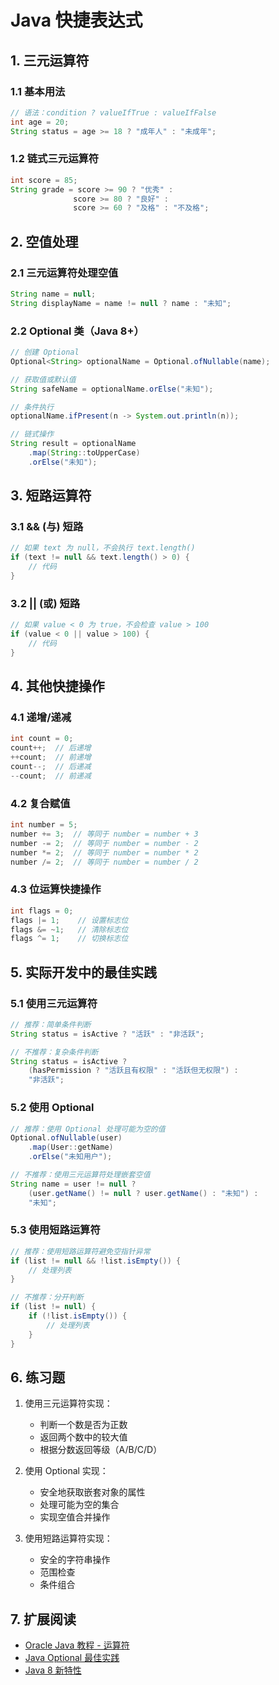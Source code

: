 # Java 快捷表达式

## 1. 三元运算符

### 1.1 基本用法
```java
// 语法：condition ? valueIfTrue : valueIfFalse
int age = 20;
String status = age >= 18 ? "成年人" : "未成年";
```

### 1.2 链式三元运算符
```java
int score = 85;
String grade = score >= 90 ? "优秀" : 
              score >= 80 ? "良好" : 
              score >= 60 ? "及格" : "不及格";
```

## 2. 空值处理

### 2.1 三元运算符处理空值
```java
String name = null;
String displayName = name != null ? name : "未知";
```

### 2.2 Optional 类（Java 8+）
```java
// 创建 Optional
Optional<String> optionalName = Optional.ofNullable(name);

// 获取值或默认值
String safeName = optionalName.orElse("未知");

// 条件执行
optionalName.ifPresent(n -> System.out.println(n));

// 链式操作
String result = optionalName
    .map(String::toUpperCase)
    .orElse("未知");
```

## 3. 短路运算符

### 3.1 && (与) 短路
```java
// 如果 text 为 null，不会执行 text.length()
if (text != null && text.length() > 0) {
    // 代码
}
```

### 3.2 || (或) 短路
```java
// 如果 value < 0 为 true，不会检查 value > 100
if (value < 0 || value > 100) {
    // 代码
}
```

## 4. 其他快捷操作

### 4.1 递增/递减
```java
int count = 0;
count++;  // 后递增
++count;  // 前递增
count--;  // 后递减
--count;  // 前递减
```

### 4.2 复合赋值
```java
int number = 5;
number += 3;  // 等同于 number = number + 3
number -= 2;  // 等同于 number = number - 2
number *= 2;  // 等同于 number = number * 2
number /= 2;  // 等同于 number = number / 2
```

### 4.3 位运算快捷操作
```java
int flags = 0;
flags |= 1;    // 设置标志位
flags &= ~1;   // 清除标志位
flags ^= 1;    // 切换标志位
```

## 5. 实际开发中的最佳实践

### 5.1 使用三元运算符
```java
// 推荐：简单条件判断
String status = isActive ? "活跃" : "非活跃";

// 不推荐：复杂条件判断
String status = isActive ? 
    (hasPermission ? "活跃且有权限" : "活跃但无权限") : 
    "非活跃";
```

### 5.2 使用 Optional
```java
// 推荐：使用 Optional 处理可能为空的值
Optional.ofNullable(user)
    .map(User::getName)
    .orElse("未知用户");

// 不推荐：使用三元运算符处理嵌套空值
String name = user != null ? 
    (user.getName() != null ? user.getName() : "未知") : 
    "未知";
```

### 5.3 使用短路运算符
```java
// 推荐：使用短路运算符避免空指针异常
if (list != null && !list.isEmpty()) {
    // 处理列表
}

// 不推荐：分开判断
if (list != null) {
    if (!list.isEmpty()) {
        // 处理列表
    }
}
```

## 6. 练习题

1. 使用三元运算符实现：
   - 判断一个数是否为正数
   - 返回两个数中的较大值
   - 根据分数返回等级（A/B/C/D）

2. 使用 Optional 实现：
   - 安全地获取嵌套对象的属性
   - 处理可能为空的集合
   - 实现空值合并操作

3. 使用短路运算符实现：
   - 安全的字符串操作
   - 范围检查
   - 条件组合

## 7. 扩展阅读

- [Oracle Java 教程 - 运算符](https://docs.oracle.com/javase/tutorial/java/nutsandbolts/operators.html)
- [Java Optional 最佳实践](https://www.baeldung.com/java-optional)
- [Java 8 新特性](https://www.baeldung.com/java-8-new-features) 